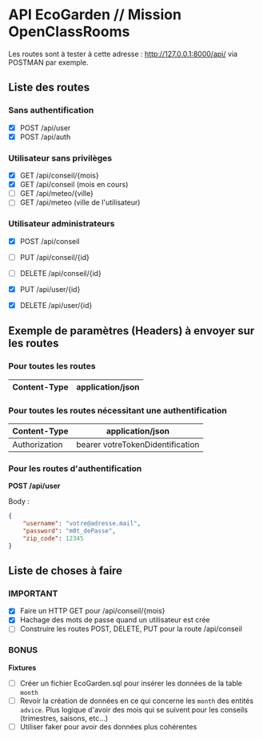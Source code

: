 # API EcoGarden // Mission OpenClassRooms

Les routes sont à tester à cette adresse : http://127.0.0.1:8000/api/ via POSTMAN par exemple.
<!-- Clé API OpenWeather : 7931eede7141d3223eefcb53948817d0
Clé Lexik JWT : password -->

## Liste des routes

### Sans authentification

- [x] POST /api/user
- [x] POST /api/auth

### Utilisateur sans privilèges

- [x] GET /api/conseil/{mois}
- [x] GET /api/conseil (mois en cours)
- [ ] GET /api/meteo/{ville}
- [ ] GET /api/meteo (ville de l'utilisateur)

### Utilisateur administrateurs

- [x] POST /api/conseil
- [ ] PUT /api/conseil/{id}
- [ ] DELETE /api/conseil/{id}

- [x] PUT /api/user/{id}
- [x] DELETE /api/user/{id}

## Exemple de paramètres (Headers) à envoyer sur les routes

### Pour toutes les routes

| Content-Type | application/json |
|---|---|

### Pour toutes les routes nécessitant une authentification

| Content-Type | application/json |
|---|---|
| Authorization | bearer votreTokenDidentification |

### Pour les routes d'authentification

**POST /api/user**

Body :

```json
{
    "username": "votre@adresse.mail",
    "password": "m0t_dePasse",
    "zip_code": 12345
}
```

## Liste de choses à faire

### IMPORTANT
- [x] Faire un HTTP GET pour /api/conseil/{mois}
- [x] Hachage des mots de passe quand un utilisateur est crée
- [ ] Construire les routes POST, DELETE, PUT pour la route /api/conseil

### BONUS
**Fixtures**
- [ ] Créer un fichier EcoGarden.sql pour insérer les données de la table `month`
- [ ] Revoir la création de données en ce qui concerne les `month` des entités `advice`. Plus logique d'avoir des mois qui se suivent pour les conseils (trimestres, saisons, etc...)
- [ ] Utiliser faker pour avoir des données plus cohérentes